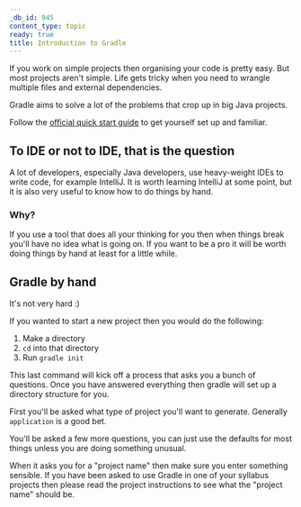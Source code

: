 ```yaml
---
_db_id: 945
content_type: topic
ready: true
title: Introduction to Gradle
---
```


If you work on simple projects then organising your code is pretty easy. But most projects aren't simple. Life gets tricky when you need to  wrangle multiple files and external dependencies.

Gradle aims to solve a lot of the problems that crop up in big Java projects. 

Follow the [official quick start guide](https://docs.gradle.org/current/userguide/getting_started.html) to get yourself set up and familiar.

## To IDE or not to IDE, that is the question

A lot of developers, especially Java developers, use heavy-weight IDEs to write code, for example IntelliJ. It is worth learning IntelliJ at some point, but it is also very useful to know how to do things by hand.

### Why?

If you use a tool that does all your thinking for you then when things break you'll have no idea what is going on. If you want to be a pro it will be worth doing things by hand at least for a little while.

## Gradle by hand 

It's not very hard :) 

If you wanted to start a new project then you would do the following:

1. Make a directory
2. `cd` into that directory
3. Run `gradle init`

This last command will kick off a process that asks you a bunch of questions. Once you have answered everything then gradle will set up a directory structure for you.

First you'll be asked what type of project you'll want to generate. Generally `application` is a good bet. 

You'll be asked a few more questions, you can just use the defaults for most things unless you are doing something unusual. 


When it asks you for a "project name" then make sure you enter something sensible. If you have been asked to use Gradle in one of your syllabus projects then please read the project instructions to see what the "project name" should be.